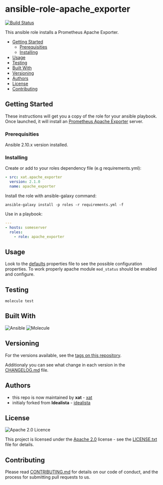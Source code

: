 # ansible-role-apache_exporter

[![Build Status](https://api.travis-ci.com/Xat59/ansible-role-apache_exporter.svg?branch=master)](https://travis-ci.com/github/Xat59/ansible-role-apache_exporter)

This ansible role installs a Prometheus Apache Exporter.

- [Getting Started](#getting-started)
  - [Prerequisities](#prerequisities)
  - [Installing](#installing)
- [Usage](#usage)
- [Testing](#testing)
- [Built With](#built-with)
- [Versioning](#versioning)
- [Authors](#authors)
- [License](#license)
- [Contributing](#contributing)

## Getting Started

These instructions will get you a copy of the role for your ansible playbook. Once launched, it will install an [Prometheus Apache Exporter](https://github.com/Lusitaniae/apache_exporter) server.

### Prerequisities

Ansible 2.10.x version installed.

### Installing

Create or add to your roles dependency file (e.g requirements.yml):

```yaml
- src: xat.apache_exporter
  version: 2.1.0
  name: apache_exporter
```

Install the role with ansible-galaxy command:

`ansible-galaxy install -p roles -r requirements.yml -f`

Use in a playbook:

```yaml
---
- hosts: someserver
  roles:
    - role: apache_exporter
```

## Usage

Look to the [defaults](defaults/main.yml) properties file to see the possible configuration properties. To work properly apache module `mod_status` should be enabled and configure.

## Testing

`molecule test`

## Built With

![Ansible](https://img.shields.io/badge/ansible-2.10.x-green.svg)
![Molecule](https://img.shields.io/badge/molecule-3.3.0-green.svg)

## Versioning

For the versions available, see the [tags on this repository](https://github.com/Xat59/ansible-role-apache_exporter/tags).

Additionaly you can see what change in each version in the [CHANGELOG.md](CHANGELOG.md) file.

## Authors

- this repo is now maintained by **xat** - [xat](https://github.com/Xat59)
- initialy forked from **Idealista** - [idealista](https://github.com/idealista)

## License

![Apache 2.0 Licence](https://img.shields.io/hexpm/l/plug.svg)

This project is licensed under the [Apache 2.0](https://www.apache.org/licenses/LICENSE-2.0) license - see the [LICENSE.txt](LICENSE.txt) file for details.

## Contributing

Please read [CONTRIBUTING.md](.github/CONTRIBUTING.md) for details on our code of conduct, and the process for submitting pull requests to us.
